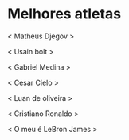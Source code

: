 # Melhores atletas

<  Matheus Djegov >

< Usain bolt >

< Gabriel Medina >

< Cesar Cielo >

< Luan de oliveira >

< Cristiano Ronaldo >

< O meu é LeBron James >





